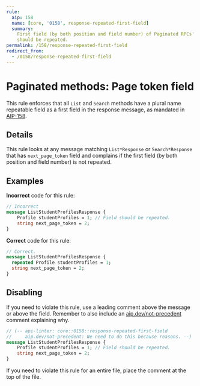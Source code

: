 ```yaml
---
rule:
  aip: 158
  name: [core, '0158', response-repeated-first-field]
  summary:
    First field (by both position and field number) of Paginated RPCs' response
    should be repeated.
permalink: /158/response-repeated-first-field
redirect_from:
  - /0158/response-repeated-first-field
---
```


# Paginated methods: Page token field

This rule enforces that all `List` and `Search` methods have a plural name
repeatable field as a first field in the response message, as mandated in
[AIP-158][].

## Details

This rule looks at any message matching `List*Response` or `Search*Response`
that has `next_page_token` field and complains if the first field (by both
position and field number) is not repeated.

## Examples

**Incorrect** code for this rule:

```proto
// Incorrect
message ListStudentProfilesResponse {
    Profile studentProfiles = 1; // Field should be repeated.
    string next_page_token = 2;
}
```

**Correct** code for this rule:

```proto
// Correct.
message ListStudentProfilesResponse {
  repeated Profile studentProfiles = 1;
  string next_page_token = 2;
}
```

## Disabling

If you need to violate this rule, use a leading comment above the message or
above the field. Remember to also include an [aip.dev/not-precedent][] comment
explaining why.

```proto
// (-- api-linter: core::0158::response-repeated-first-field
//     aip.dev/not-precedent: We need to do this because reasons. --)
message ListStudentProfilesResponse {
    Profile studentProfiles = 1; // Field should be repeated.
    string next_page_token = 2;
}
```

If you need to violate this rule for an entire file, place the comment at the
top of the file.

[aip-158]: https://aip.dev/158
[aip.dev/not-precedent]: https://aip.dev/not-precedent
